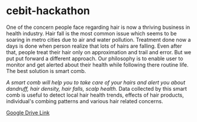 # cebit-hackathon

One of the concern people face regarding hair is now a thriving business in health industry. Hair fall is the most common issue which seems to be soaring in metro cities due to air and water pollution. Treatment done now a days is done when person realize that lots of hairs are falling. Even after that, people treat their hair only on approximation and trail and error. But we put put forward a different approach. Our philosophy is to enable user to monitor and get alerted about their health while following there routine life. The best solution is smart comb. 

*A smart comb will help you to take care of your hairs and alert you about dandruff, hair density, hair falls, scalp health.* Data collected by this smart comb is useful to detect local hair health trends, effects of hair products, individual's combing patterns and various hair related concerns.

[Google Drive Link](https://drive.google.com/open?id=0B_72AoiF6J5TVm1sdmJNQkRjTXV0WmVpcHNtRDRxRzhSenJN)